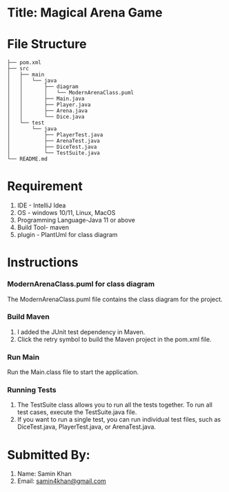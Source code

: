 Title: Magical Arena Game
===================

 File Structure
   =================


``` 
├── pom.xml
├── src
│   ├── main
│   │   └── java
│   │       ├── diagram
│   │       │   └── ModernArenaClass.puml
│   │       ├── Main.java
│   │       ├── Player.java
│   │       ├── Arena.java
│   │       └── Dice.java
│   └── test
│       └── java
│           ├── PlayerTest.java
│           ├── ArenaTest.java
│           ├── DiceTest.java
│           └── TestSuite.java
└── README.md
```

Requirement
   ===============
   1. IDE - IntelliJ Idea
   2. OS - windows 10/11, Linux, MacOS
   3. Programming Language-Java 11 or above
   4. Build Tool- maven
   5. plugin - PlantUml for class diagram

Instructions
============
### ModernArenaClass.puml for class diagram

The ModernArenaClass.puml file contains the class diagram for the project. 
### Build Maven

1. I added the JUnit test dependency in Maven.
2. Click the retry symbol to build the Maven project in the pom.xml file. 
### Run Main

Run the Main.class file to start the application.
### Running Tests

1. The TestSuite class allows you to run all the tests together. To run all test cases, execute the TestSuite.java file.
2. If you want to run a single test, you can run individual test files, such as DiceTest.java, PlayerTest.java, or ArenaTest.java.


Submitted By:
==============
 1. Name: Samin Khan
2. Email: samin4khan@gmail.com

